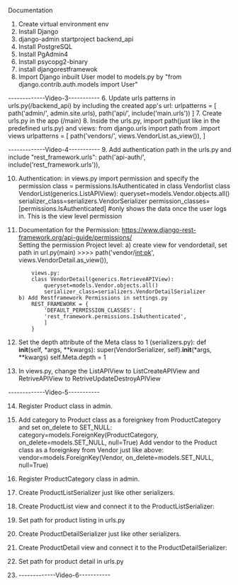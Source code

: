 Documentation

1. Create virtual environment env
2. Install Django
3. django-admin startproject backend_api
4. Install PostgreSQL
5. Install PgAdmin4
6. Install psycopg2-binary
4. install djangorestframewok
5. Import Django inbuilt User model to models.py by "from django.contrib.auth.models import User"

-------------Video-3-----------
6. Update urls patterns in urls.py(/backend_api) by including the created app's url:
    urlpatterns = [
    path('admin/', admin.site.urls),
    path('api/', include('main.urls'))
]
7. Create urls.py in the app (/main)
8. Inside the urls.py, import path(just like in the predefined urls.py) and views:
    from django.urls import path
    from .import views
    urlpatterns = [
        path('vendors/', views.VendorList.as_view()),
    ]

-------------Video-4-----------
9. Add authentication path in the urls.py and include "rest_framework.urls":
        path('api-auth/', include('rest_framework.urls')),


10. Authentication:
    in views.py import permission and specify the permission class = permissions.IsAuthenticated in class Vendorlist
    class VendorList(generics.ListAPIView):
    queryset=models.Vendor.objects.all()
    serializer_class=serializers.VendorSerializer
    permission_classes=[permissions.IsAuthenticated]
#only shows the data once the user logs in. This is the view level permission

11. Documentation for the Permission: https://www.django-rest-framework.org/api-guide/permissions/   
        Setting the permission Project level:
        a) create view for vendordetail, set path in url.py(main) >>>> path('vendor/<int:pk>', views.VendorDetail.as_view()),
            
            views.py:
            class VendorDetail(generics.RetrieveAPIView):
                queryset=models.Vendor.objects.all()
                serializer_class=serializers.VendorDetailSerializer
        b) Add Restframework Permissions in settings.py
            REST_FRAMEWORK = {
                'DEFAULT_PERMISSION_CLASSES': [
                'rest_framework.permissions.IsAuthenticated',
                ]
            }

12. Set the depth attribute of the Meta class to 1 (serializers.py):
            def __init__(self, *args, **kwargs):
                super(VendorSerializer, self).__init__(*args, **kwargs)
                self.Meta.depth = 1

13. In views.py, change the ListAPIView to ListCreateAPIView and RetriveAPIView to RetriveUpdateDestroyAPIView

-------------Video-5-----------

14. Register Product class in admin.

15. Add category to Product class as a foreignkey from ProductCategory and set on_delete to SET_NULL:
        category=models.ForeignKey(ProductCategory, on_delete=models.SET_NULL, null=True)
    Add vendor to the Product class as a foreignkey from Vendor just like above:
        vendor=models.ForeignKey(Vendor, on_delete=models.SET_NULL, null=True)

16. Register ProductCategory class in admin.

17. Create ProductListSerializer just like other serializers.

18. Create ProductList view and connect it to the ProductListSerializer:
19. Set path for product listing in urls.py

20. Create ProductDetailSerializer just like other serializers.
21. Create ProductDetail view and connect it to the ProductDetailSerializer:
22. Set path for product detail in urls.py



23. -------------Video-6-----------

